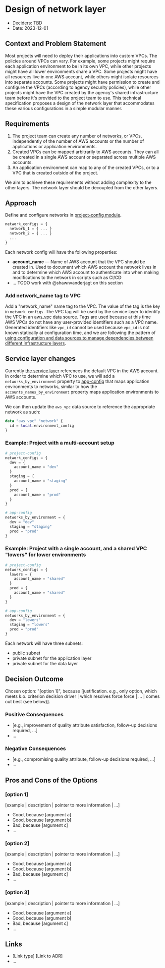 # Design of network layer

* Deciders: TBD
* Date: 2023-12-01

## Context and Problem Statement

Most projects will need to deploy their applications into custom VPCs. The policies around VPCs can vary. For example, some projects might require each application environment to be in its own VPC, while other projects might have all lower environments share a VPC. Some projects might have all resources live in one AWS account, while others might isolate resources into separate accounts. Some projects might have permission to create and configure the VPCs (according to agency security policies), while other projects might have the VPC created by the agency's shared infrastructure team before it's provided to the project team to use. This technical specification proposes a design of the network layer that accommodates these various configurations in a simple modular manner.

## Requirements

1. The project team can create any number of networks, or VPCs, independently of the number of AWS accounts or the number of applications or application environments.
2. Created VPCs can be mapped arbitrarily to AWS accounts. They can all be created in a single AWS account or separated across multiple AWS accounts.
3. An application environment can map to any of the created VPCs, or to a VPC that is created outside of the project.

We aim to achieve these requirements without adding complexity to the other layers. The network layer should be decoupled from the other layers.

## Approach

Define and configure networks in [project-config module](/infra/project-config/main.tf).

```terraform
network_configs = {
  network_1 = { ... }
  network_2 = { ... }
  ...
}
```

Each network config will have the following properties:

* **account_name** — Name of AWS account that the VPC should be created in. Used to document which AWS account the network lives in and to determine which AWS account to authenticate into when making modifications to the network in scripts such as CI/CD 
* ... TODO work with @shawnvanderjagt on this section

### Add network_name tag to VPC

Add a "network_name" name tag to the VPC. The value of the tag is the key in `network_configs`. The VPC tag will be used by the service layer to identify the VPC in an [aws_vpc data source](https://registry.terraform.io/providers/hashicorp/aws/latest/docs/data-sources/vpc). Tags are used because at this time AWS VPCs do not have any user-provided identifiers such as a VPC name. Generated identifiers like `vpc_id` cannot be used because `vpc_id` is not known statically at configuration time, and we are following the pattern of [using configuration and data sources to manage dependencies between different infrastructure layers](/docs/infra/module-dependencies.md#use-config-modules-and-data-resources-to-manage-dependencies-between-root-modules).

## Service layer changes

Currently [the service layer](/infra/app/service/main.tf) references the default VPC in the AWS account. In order to determine which VPC to use, we will add a `networks_by_environment` property to [app-config](/infra/app/app-config/) that maps application environments to networks, similar to how the `accounts_names_by_environment` property maps application environments to AWS accounts.

We can then update the `aws_vpc` data source to reference the appropriate network as such:

```terraform
data "aws_vpc" "network" {
  id = local.environment_config
}
```


### Example: Project with a multi-account setup

```terraform
# project-config
network_configs = {
  dev = {
    account_name = "dev"
  }
  staging = {
    account_name = "staging"
  }
  prod = {
    account_name = "prod"
  }
}

# app-config
networks_by_environment = {
  dev = "dev"
  staging = "staging"
  prod = "prod"
}
```

### Example: Project with a single account, and a shared VPC "lowers" for lower environments

```terraform
# project-config
network_configs = {
  lowers = {
    account_name = "shared"
  }
  prod = {
    account_name = "shared"
  }
}

# app-config
networks_by_environment = {
  dev = "lowers"
  staging = "lowers"
  prod = "prod"
}
```

Each network will have three subnets:

* public subnet
* private subnet for the application layer
* private subnet for the data layer

## Decision Outcome

Chosen option: "[option 1]", because [justification. e.g., only option, which meets k.o. criterion decision driver | which resolves force force | … | comes out best (see below)].

### Positive Consequences <!-- optional -->

* [e.g., improvement of quality attribute satisfaction, follow-up decisions required, …]
* …

### Negative Consequences <!-- optional -->

* [e.g., compromising quality attribute, follow-up decisions required, …]
* …

## Pros and Cons of the Options <!-- optional -->

### [option 1]

[example | description | pointer to more information | …] <!-- optional -->

* Good, because [argument a]
* Good, because [argument b]
* Bad, because [argument c]
* … <!-- numbers of pros and cons can vary -->

### [option 2]

[example | description | pointer to more information | …] <!-- optional -->

* Good, because [argument a]
* Good, because [argument b]
* Bad, because [argument c]
* … <!-- numbers of pros and cons can vary -->

### [option 3]

[example | description | pointer to more information | …] <!-- optional -->

* Good, because [argument a]
* Good, because [argument b]
* Bad, because [argument c]
* … <!-- numbers of pros and cons can vary -->

## Links <!-- optional -->

* [Link type] [Link to ADR] <!-- example: Refined by [ADR-0005](0005-example.md) -->
* … <!-- numbers of links can vary -->
